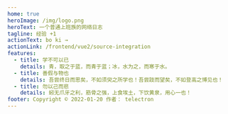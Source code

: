 ```yaml
---
home: true
heroImage: /img/logo.png
heroText: 一个普通上班族的网络日志
tagline: 经验 +1
actionText: bo ki →
actionLink: /frontend/vue2/source-integration
features:
  - title: 学不可以已
    details: 青，取之于蓝，而青于蓝；冰，水为之，而寒于水。
  - title: 善假与物也
    details: 吾尝终日而思矣，不如须臾之所学也！吾尝跂而望矣，不如登高之博见也！
  - title: 勿以己而悲
    details: 蚓无爪牙之利，筋骨之强，上食埃土，下饮黄泉，用心一也！
footer: Copyright © 2022-01-20 作者： telectron
---
```

